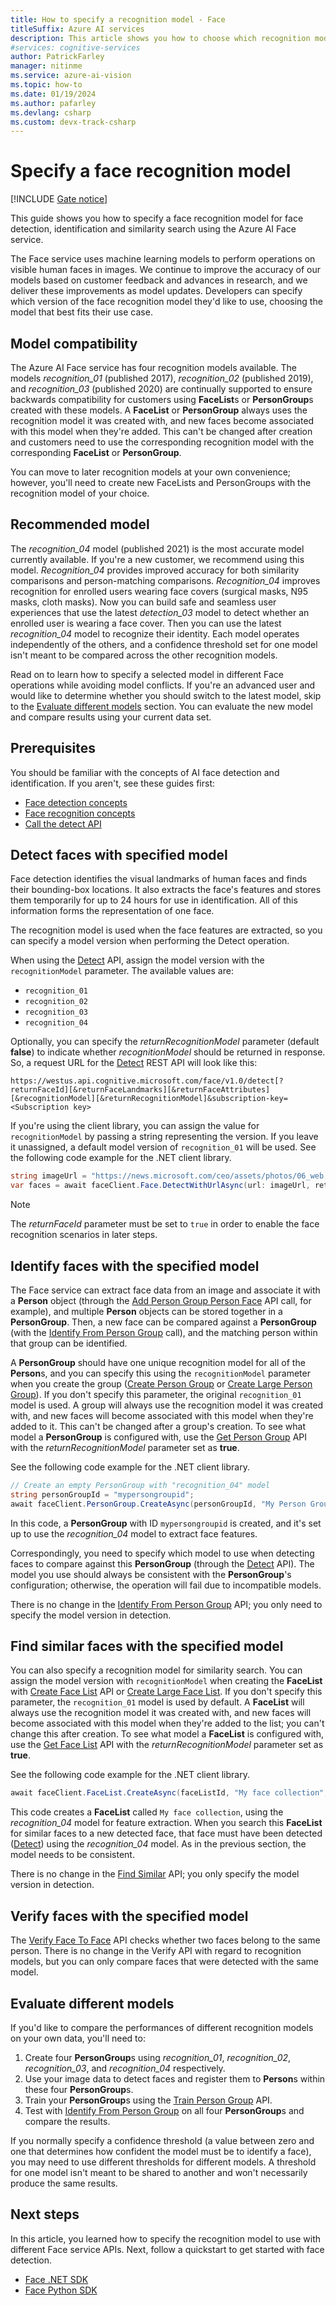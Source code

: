 ```yaml
---
title: How to specify a recognition model - Face
titleSuffix: Azure AI services
description: This article shows you how to choose which recognition model to use with your Azure AI Face application.
#services: cognitive-services
author: PatrickFarley
manager: nitinme
ms.service: azure-ai-vision
ms.topic: how-to
ms.date: 01/19/2024
ms.author: pafarley
ms.devlang: csharp
ms.custom: devx-track-csharp
---
```


# Specify a face recognition model

[!INCLUDE [Gate notice](../includes/identity-gate-notice.md)]

This guide shows you how to specify a face recognition model for face detection, identification and similarity search using the Azure AI Face service.

The Face service uses machine learning models to perform operations on visible human faces in images. We continue to improve the accuracy of our models based on customer feedback and advances in research, and we deliver these improvements as model updates. Developers can specify which version of the face recognition model they'd like to use, choosing the model that best fits their use case.

## Model compatibility

The Azure AI Face service has four recognition models available. The models _recognition_01_ (published 2017), _recognition_02_ (published 2019), and _recognition_03_ (published 2020) are continually supported to ensure backwards compatibility for customers using **FaceList**s or **PersonGroup**s created with these models. A **FaceList** or **PersonGroup** always uses the recognition model it was created with, and new faces become associated with this model when they're added. This can't be changed after creation and customers need to use the corresponding recognition model with the corresponding **FaceList** or **PersonGroup**.

You can move to later recognition models at your own convenience; however, you'll need to create new FaceLists and PersonGroups with the recognition model of your choice.

## Recommended model

The _recognition_04_ model (published 2021) is the most accurate model currently available. If you're a new customer, we recommend using this model. _Recognition_04_ provides improved accuracy for both similarity comparisons and person-matching comparisons. _Recognition_04_ improves recognition for enrolled users wearing face covers (surgical masks, N95 masks, cloth masks). Now you can build safe and seamless user experiences that use the latest _detection_03_ model to detect whether an enrolled user is wearing a face cover. Then you can use the latest _recognition_04_ model to recognize their identity. Each model operates independently of the others, and a confidence threshold set for one model isn't meant to be compared across the other recognition models.

Read on to learn how to specify a selected model in different Face operations while avoiding model conflicts. If you're an advanced user and would like to determine whether you should switch to the latest model, skip to the [Evaluate different models](#evaluate-different-models) section. You can evaluate the new model and compare results using your current data set.


## Prerequisites

You should be familiar with the concepts of AI face detection and identification. If you aren't, see these guides first:

* [Face detection concepts](../concept-face-detection.md)
* [Face recognition concepts](../concept-face-recognition.md)
* [Call the detect API](identity-detect-faces.md)

## Detect faces with specified model

Face detection identifies the visual landmarks of human faces and finds their bounding-box locations. It also extracts the face's features and stores them temporarily for up to 24 hours for use in identification. All of this information forms the representation of one face.

The recognition model is used when the face features are extracted, so you can specify a model version when performing the Detect operation.

When using the [Detect] API, assign the model version with the `recognitionModel` parameter. The available values are:
* `recognition_01`
* `recognition_02`
* `recognition_03`
* `recognition_04`


Optionally, you can specify the _returnRecognitionModel_ parameter (default **false**) to indicate whether _recognitionModel_ should be returned in response. So, a request URL for the [Detect] REST API will look like this:

`https://westus.api.cognitive.microsoft.com/face/v1.0/detect[?returnFaceId][&returnFaceLandmarks][&returnFaceAttributes][&recognitionModel][&returnRecognitionModel]&subscription-key=<Subscription key>`

If you're using the client library, you can assign the value for `recognitionModel` by passing a string representing the version. If you leave it unassigned, a default model version of `recognition_01` will be used. See the following code example for the .NET client library.

```csharp
string imageUrl = "https://news.microsoft.com/ceo/assets/photos/06_web.jpg";
var faces = await faceClient.Face.DetectWithUrlAsync(url: imageUrl, returnFaceId: true, returnFaceLandmarks: true, recognitionModel: "recognition_01", returnRecognitionModel: true);
```

> [!NOTE]
> The _returnFaceId_ parameter must be set to `true` in order to enable the face recognition scenarios in later steps.

## Identify faces with the specified model

The Face service can extract face data from an image and associate it with a **Person** object (through the [Add Person Group Person Face] API call, for example), and multiple **Person** objects can be stored together in a **PersonGroup**. Then, a new face can be compared against a **PersonGroup** (with the [Identify From Person Group] call), and the matching person within that group can be identified.

A **PersonGroup** should have one unique recognition model for all of the **Person**s, and you can specify this using the `recognitionModel` parameter when you create the group ([Create Person Group] or [Create Large Person Group]). If you don't specify this parameter, the original `recognition_01` model is used. A group will always use the recognition model it was created with, and new faces will become associated with this model when they're added to it. This can't be changed after a group's creation. To see what model a **PersonGroup** is configured with, use the [Get Person Group] API with the _returnRecognitionModel_ parameter set as **true**.

See the following code example for the .NET client library.

```csharp
// Create an empty PersonGroup with "recognition_04" model
string personGroupId = "mypersongroupid";
await faceClient.PersonGroup.CreateAsync(personGroupId, "My Person Group Name", recognitionModel: "recognition_04");
```

In this code, a **PersonGroup** with ID `mypersongroupid` is created, and it's set up to use the _recognition_04_ model to extract face features.

Correspondingly, you need to specify which model to use when detecting faces to compare against this **PersonGroup** (through the [Detect] API). The model you use should always be consistent with the **PersonGroup**'s configuration; otherwise, the operation will fail due to incompatible models.

There is no change in the [Identify From Person Group] API; you only need to specify the model version in detection.

## Find similar faces with the specified model

You can also specify a recognition model for similarity search. You can assign the model version with `recognitionModel` when creating the **FaceList** with [Create Face List] API or [Create Large Face List]. If you don't specify this parameter, the `recognition_01` model is used by default. A **FaceList** will always use the recognition model it was created with, and new faces will become associated with this model when they're added to the list; you can't change this after creation. To see what model a **FaceList** is configured with, use the [Get Face List] API with the _returnRecognitionModel_ parameter set as **true**.

See the following code example for the .NET client library.

```csharp
await faceClient.FaceList.CreateAsync(faceListId, "My face collection", recognitionModel: "recognition_04");
```

This code creates a **FaceList** called `My face collection`, using the _recognition_04_ model for feature extraction. When you search this **FaceList** for similar faces to a new detected face, that face must have been detected ([Detect]) using the _recognition_04_ model. As in the previous section, the model needs to be consistent.

There is no change in the [Find Similar] API; you only specify the model version in detection.

## Verify faces with the specified model

The [Verify Face To Face] API checks whether two faces belong to the same person. There is no change in the Verify API with regard to recognition models, but you can only compare faces that were detected with the same model.

## Evaluate different models

If you'd like to compare the performances of different recognition models on your own data, you'll need to:
1. Create four **PersonGroup**s using _recognition_01_, _recognition_02_, _recognition_03_, and _recognition_04_ respectively.
1. Use your image data to detect faces and register them to **Person**s within these four **PersonGroup**s. 
1. Train your **PersonGroup**s using the [Train Person Group] API.
1. Test with [Identify From Person Group] on all four **PersonGroup**s and compare the results.

If you normally specify a confidence threshold (a value between zero and one that determines how confident the model must be to identify a face), you may need to use different thresholds for different models. A threshold for one model isn't meant to be shared to another and won't necessarily produce the same results.

## Next steps

In this article, you learned how to specify the recognition model to use with different Face service APIs. Next, follow a quickstart to get started with face detection.

* [Face .NET SDK](../quickstarts-sdk/identity-client-library.md?pivots=programming-language-csharp%253fpivots%253dprogramming-language-csharp)
* [Face Python SDK](../quickstarts-sdk/identity-client-library.md?pivots=programming-language-python%253fpivots%253dprogramming-language-python)

[Detect]: https://learn.microsoft.com/rest/api/face/face-detection-operations/detect
[Verify Face To Face]: https://learn.microsoft.com/rest/api/face/face-recognition-operations/verify-face-to-face
[Identify From Person Group]: https://learn.microsoft.com/rest/api/face/face-recognition-operations/identify-from-person-group
[Find Similar]: https://learn.microsoft.com/rest/api/face/face-recognition-operations/find-similar-from-large-face-list
[Create Person Group]: https://learn.microsoft.com/rest/api/face/person-group-operations/create-person-group
[Get Person Group]: https://learn.microsoft.com/rest/api/face/person-group-operations/get-person-group
[Train Person Group]: https://learn.microsoft.com/rest/api/face/person-group-operations/train-person-group
[Add Person Group Person Face]: https://learn.microsoft.com/rest/api/face/person-group-operations/add-person-group-person-face
[Create Large Person Group]: https://learn.microsoft.com/rest/api/face/person-group-operations/create-large-person-group
[Create Face List]: https://learn.microsoft.com/rest/api/face/face-list-operations/create-face-list
[Get Face List]: https://learn.microsoft.com/rest/api/face/face-list-operations/get-face-list
[Create Large Face List]: https://learn.microsoft.com/rest/api/face/face-list-operations/create-large-face-list

